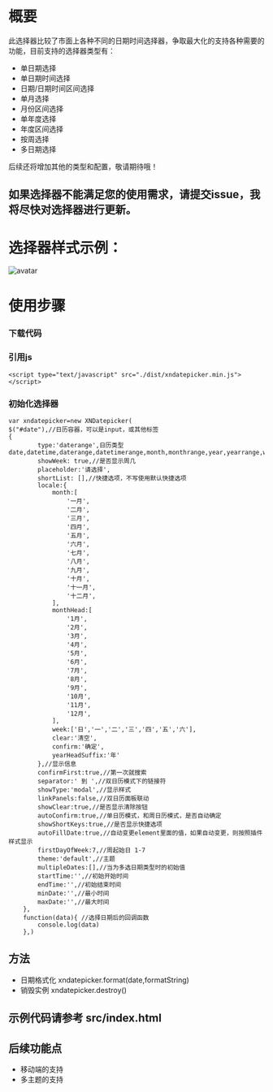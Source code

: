 # 概要
此选择器比较了市面上各种不同的日期时间选择器，争取最大化的支持各种需要的功能，目前支持的选择器类型有：
+ 单日期选择
+ 单日期时间选择
+ 日期/日期时间区间选择
+ 单月选择
+ 月份区间选择
+ 单年度选择
+ 年度区间选择
+ 按周选择
+ 多日期选择

后续还将增加其他的类型和配置，敬请期待哦！

## 如果选择器不能满足您的使用需求，请提交issue，我将尽快对选择器进行更新。

# 选择器样式示例：
![avatar](https://raw.githubusercontent.com/fanaiai/xndatepicker/main/img/%E4%BC%81%E4%B8%9A%E5%BE%AE%E4%BF%A1%E6%88%AA%E5%9B%BE_16098368986650.png)
# 使用步骤
### 下载代码
### 引用js
    <script type="text/javascript" src="./dist/xndatepicker.min.js"></script>
    
### 初始化选择器
    var xndatepicker=new XNDatepicker(
    $("#date"),//日历容器，可以是input，或其他标签
    {
            type:'daterange',日历类型 date,datetime,daterange,datetimerange,month,monthrange,year,yearrange,week,multiple
            showWeek: true,//是否显示周几
            placeholder:'请选择',
            shortList: [],//快捷选项，不写使用默认快捷选项
            locale:{
                month:[
                    '一月',
                    '二月',
                    '三月',
                    '四月',
                    '五月',
                    '六月',
                    '七月',
                    '八月',
                    '九月',
                    '十月',
                    '十一月',
                    '十二月',
                ],
                monthHead:[
                    '1月',
                    '2月',
                    '3月',
                    '4月',
                    '5月',
                    '6月',
                    '7月',
                    '8月',
                    '9月',
                    '10月',
                    '11月',
                    '12月',
                ],
                week:['日','一','二','三','四','五','六'],
                clear:'清空',
                confirm:'确定',
                yearHeadSuffix:'年'
            },//显示信息
            confirmFirst:true,//第一次就搜索
            separator:' 到 ',//双日历模式下的链接符
            showType:'modal',//显示样式
            linkPanels:false,//双日历面板联动
            showClear:true,//是否显示清除按钮
            autoConfirm:true,//单日历模式，和周日历模式，是否自动确定
            showShortKeys:true,//是否显示快捷选项
            autoFillDate:true,//自动变更element里面的值，如果自动变更，则按照插件样式显示
            firstDayOfWeek:7,//周起始日 1-7
            theme:'default',//主题
            multipleDates:[],//当为多选日期类型时的初始值
            startTime:'',//初始开始时间
            endTime:'',//初始结束时间
            minDate:'',//最小时间
            maxDate:'',//最大时间
        },
        function(data){ //选择日期后的回调函数
            console.log(data)
        },)
## 方法
+ 日期格式化 xndatepicker.format(date,formatString)
+ 销毁实例 xndatepicker.destroy()
## 示例代码请参考 src/index.html
## 后续功能点
+ 移动端的支持
+ 多主题的支持
